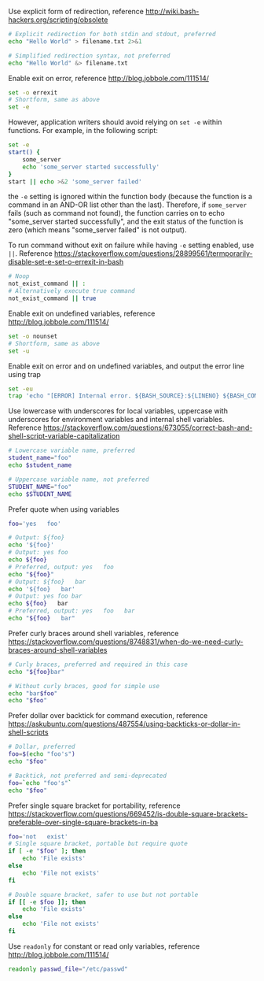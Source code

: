 Use explicit form of redirection, reference http://wiki.bash-hackers.org/scripting/obsolete
```sh
# Explicit redirection for both stdin and stdout, preferred
echo "Hello World" > filename.txt 2>&1

# Simplified redirection syntax, not preferred
echo "Hello World" &> filename.txt
```

Enable exit on error, reference http://blog.jobbole.com/111514/
```sh
set -o errexit
# Shortform, same as above
set -e
```

However, application writers should avoid relying on `set -e` within functions. For example, in the following script:
```sh
set -e
start() {
	some_server
	echo 'some_server started successfully'
}
start || echo >&2 'some_server failed'
```
the `-e` setting is ignored within the function body (because the function is a command in an AND-OR list other than the last). Therefore, if `some_server` fails (such as command not found), the function carries on to echo "some_server started successfully", and the exit status of the function is zero (which means "some_server failed" is not output).

To run command without exit on failure while having `-e` setting enabled, use `||`. Reference https://stackoverflow.com/questions/28899561/termporarily-disable-set-e-set-o-errexit-in-bash
```sh
# Noop
not_exist_command || :
# Alternatively execute true command
not_exist_command || true
```

Enable exit on undefined variables, reference http://blog.jobbole.com/111514/
```sh
set -o nounset
# Shortform, same as above
set -u
```

Enable exit on error and on undefined variables, and output the error line using trap
```sh
set -eu
trap 'echo "[ERROR] Internal error. ${BASH_SOURCE}:${LINENO} ${BASH_COMMAND}" >&2' ERR
```

Use lowercase with underscores for local variables, uppercase with underscores for environment variables and internal shell variables. Reference https://stackoverflow.com/questions/673055/correct-bash-and-shell-script-variable-capitalization
```sh
# Lowercase variable name, preferred
student_name="foo"
echo $student_name

# Uppercase variable name, not preferred
STUDENT_NAME="foo"
echo $STUDENT_NAME
```

Prefer quote when using variables
```sh
foo='yes   foo'

# Output: ${foo}
echo '${foo}'
# Output: yes foo
echo ${foo}
# Preferred, output: yes   foo
echo "${foo}"
# Output: ${foo}   bar
echo '${foo}   bar'
# Output: yes foo bar
echo ${foo}   bar
# Preferred, output: yes   foo   bar
echo "${foo}   bar"
```

Prefer curly braces around shell variables, reference https://stackoverflow.com/questions/8748831/when-do-we-need-curly-braces-around-shell-variables
```sh
# Curly braces, preferred and required in this case
echo "${foo}bar"

# Without curly braces, good for simple use
echo "bar$foo"
echo "$foo"
```

Prefer dollar over backtick for command execution, reference https://askubuntu.com/questions/487554/using-backticks-or-dollar-in-shell-scripts
```sh
# Dollar, preferred
foo=$(echo "foo's")
echo "$foo"

# Backtick, not preferred and semi-deprecated
foo=`echo "foo's"`
echo "$foo"
```

Prefer single square bracket for portability, reference https://stackoverflow.com/questions/669452/is-double-square-brackets-preferable-over-single-square-brackets-in-ba
```sh
foo='not   exist'
# Single square bracket, portable but require quote
if [ -e "$foo" ]; then
	echo 'File exists'
else
	echo 'File not exists'
fi

# Double square bracket, safer to use but not portable
if [[ -e $foo ]]; then
	echo 'File exists'
else
	echo 'File not exists'
fi
```

Use `readonly` for constant or read only variables, reference http://blog.jobbole.com/111514/
```sh
readonly passwd_file="/etc/passwd"
```

